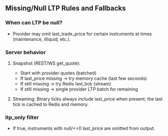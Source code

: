 ## Missing/Null LTP Rules and Fallbacks

### When can LTP be null?
- Provider may omit last_trade_price for certain instruments at times (maintenance, illiquid, etc.).

### Server behavior
1) Snapshot (REST/WS get_quote):
   - Start with provider quotes (batched)
   - If last_price missing → try memory cache (last few seconds)
   - If still missing → try Redis last_tick (stream)
   - If still missing → single provider LTP batch for remaining

2) Streaming: Binary ticks always include last_price when present; the last tick is cached to Redis and memory.

### ltp_only filter
- If true, instruments with null/<=0 last_price are omitted from output.


